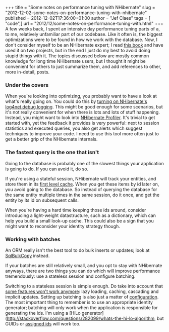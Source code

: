 +++
title = "Some notes on performance tuning with NHibernate"
slug = "2012-12-02-some-notes-on-performance-tuning-with-nhibernate"
published = 2012-12-02T17:36:00+01:00
author = "Jef Claes"
tags = [ "code",]
url = "2012/12/some-notes-on-performance-tuning-with.html"
+++
A few weeks back, I spent an intensive day performance tuning parts of
a, to me, relatively unfamiliar part of our codebase. Like it often is,
the biggest optimizations were to be found in how we work with the
database. Now, I don't consider myself to be an NHibernate expert; I
read [this book](http://www.jefclaes.be/2012/02/book-review-working-with-nhibernate-30.html)
and have used it on two projects, but in the end I just do my best to
avoid doing stupid things with it. The topics discussed below are mostly
common knowledge for long time NHibernate users, but I thought it might
be convenient for others to just summarize them, and add references to
other, more in-detail, posts.  
  
### Under the covers  
  
When you're looking into optimizing, you probably want to have a look
at what's really going on. You could do this by [turning on NHibernate's
log4net debug logging](http://nhforge.org/wikis/howtonh/configure-log4net-for-use-with-nhibernate.aspx).
This might be good enough for some scenarios, but it's not really
convenient for when there is lots and lots of stuff happening. Instead,
you might want to look into [NHibernate Profiler](http://www.hibernatingrhinos.com/products/NHProf). It's
trivial to get started with, yet the feedback it provides is very
powerful: next to session statistics and executed queries, you also get
alerts which suggest techniques to improve your code. I need to use this
tool more often just to get a better grip of the NHibernate internals.  
  
### The fastest query is the one that isn't  
  
Going to the database is probably one of the slowest things your
application is going to do. If you can avoid it, do so.  

If you're using a stateful session, NHibernate will track your
entities, and store them in its [first level cache](http://nhibernate.hibernatingrhinos.com/28/first-and-second-level-caching-in-nhibernate). When you get these items by id later on, you avoid going to the database. So instead of querying the database for the same entity multiple times in the same session, do it once, and get the entity by its id on subsequent calls.  
  
When you're having a hard time keeping those ids around, consider
introducing a light-weight datastructure, such as a dictionary, which
can help you build a small look-up cache. This could also be a sign that
you might want to reconsider your identity strategy though.  
  
### Working with batches

An ORM really isn't the best tool to do bulk inserts or updates; look
at [SqlBulkCopy](http://msdn.microsoft.com/en-us/library/system.data.sqlclient.sqlbulkcopy.aspx) instead.  
  
If your batches are still relatively small, and you opt to stay with
NHibernate anyways, there are two things you can do which will improve
performance tremendously: use a stateless session and configure
batching.  
  
Switching to a stateless session is simple enough. Do take into account
that [some features won't work anymore](http://stackoverflow.com/questions/2638950/stateless-nhibernate-for-querying): lazy loading, caching, cascading and implicit updates. Setting up batching is also just a matter of
[configuration](http://nhforge.org/blogs/nhibernate/archive/2008/10/27/batching-nhibernate-s-dml-statements.aspx). The most important thing to remember is to use an appropriate identity generator; batching will only work when the application is responsible for generating the ids. I'm using a [HiLo
generator](http://stackoverflow.com/questions/282099/whats-the-hi-lo-algorithm,
but GUIDs or [assigned ids](http://www.nhforge.org/doc/nh/en/index.html#mapping-declaration-id-assigned) will work too.